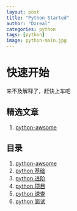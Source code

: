 ```yaml
---
layout: post
title: "Python Started"
author: "Dzreal"
categories: python
tags: [python]
image: python-main.jpg
---
```


# 快速开始
来不及解释了，赶快上车吧

## 精选文章
1. [python-awsome](https://gitdzreal93.github.io/python/python-awsome.html)

## 目录
1. [python-awsome](https://gitdzreal93.github.io/python/python-awsome.html)
2. [python 基础]()
3. [python 进阶]()
4. [python 项目]()
5. [python 速查]()
6. [python 面试]()